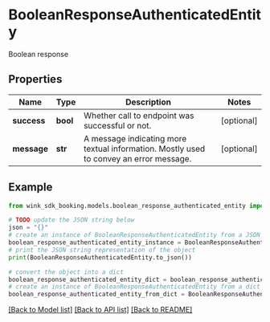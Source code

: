 # BooleanResponseAuthenticatedEntity

Boolean response

## Properties

Name | Type | Description | Notes
------------ | ------------- | ------------- | -------------
**success** | **bool** | Whether call to endpoint was successful or not. | [optional] 
**message** | **str** | A message indicating more textual information. Mostly used to convey an error message. | [optional] 

## Example

```python
from wink_sdk_booking.models.boolean_response_authenticated_entity import BooleanResponseAuthenticatedEntity

# TODO update the JSON string below
json = "{}"
# create an instance of BooleanResponseAuthenticatedEntity from a JSON string
boolean_response_authenticated_entity_instance = BooleanResponseAuthenticatedEntity.from_json(json)
# print the JSON string representation of the object
print(BooleanResponseAuthenticatedEntity.to_json())

# convert the object into a dict
boolean_response_authenticated_entity_dict = boolean_response_authenticated_entity_instance.to_dict()
# create an instance of BooleanResponseAuthenticatedEntity from a dict
boolean_response_authenticated_entity_from_dict = BooleanResponseAuthenticatedEntity.from_dict(boolean_response_authenticated_entity_dict)
```
[[Back to Model list]](../README.md#documentation-for-models) [[Back to API list]](../README.md#documentation-for-api-endpoints) [[Back to README]](../README.md)


